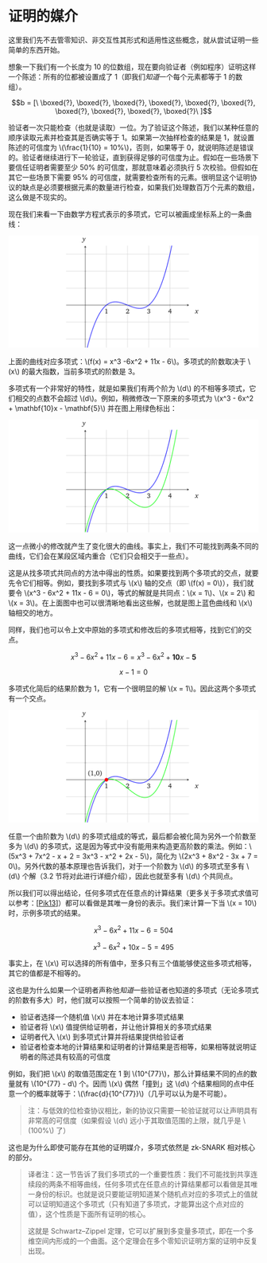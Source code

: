# 证明的媒介

这里我们先不去管零知识、非交互性其形式和适用性这些概念，就从尝试证明一些简单的东西开始。

想象一下我们有一个长度为 10 的位数组，现在要向验证者（例如程序）证明这样一个陈述：所有的位都被设置成了 1（即我们*知道*一个每个元素都等于 1 的数组）。

$$b = [\ \boxed{?}, \boxed{?}, \boxed{?}, \boxed{?}, \boxed{?}, \boxed{?}, \boxed{?}, \boxed{?}, \boxed{?}, \boxed{?}\ ]$$

验证者一次只能检查（也就是读取）一位。为了验证这个陈述，我们以某种任意的顺序读取元素并检查其是否确实等于 1。如果第一次抽样检查的结果是 1，就设置陈述的可信度为 \\(\frac{1}{10} = 10\%\\)，否则，如果等于 0，就说明陈述是错误的。验证者继续进行下一轮验证，直到获得足够的可信度为止。假如在一些场景下要信任证明者需要至少 50% 的可信度，那就意味着必须执行 5 次校验。但假如在其它一些场景下需要 95% 的可信度，就需要检查所有的元素。很明显这个证明协议的缺点是必须要根据元素的数量进行检查，如果我们处理数百万个元素的数组，这么做是不现实的。

现在我们来看一下由数学方程式表示的多项式，它可以被画成坐标系上的一条曲线：

![img](img/1_-icO0q-Mu7AcFFMmCoOvfQ.png)

上面的曲线对应多项式：\\(f(x) = x^3 -6x^2 + 11x - 6\\)。多项式的阶数取决于 \\(x\\) 的最大指数，当前多项式的阶数是 3。

多项式有一个非常好的特性，就是如果我们有两个阶为 \\(d\\) 的不相等多项式，它们相交的点数不会超过 \\(d\\)。例如，稍微修改一下原来的多项式为 \\(x^3 - 6x^2 + \mathbf{10}x - \mathbf{5}\\) 并在图上用绿色标出：

![img](img/1_7JGXnnMDoEr4Rbn7-WOSQw.png)

这一点微小的修改就产生了变化很大的曲线。事实上，我们不可能找到两条不同的曲线，它们会在某段区域内重合（它们只会相交于一些点）。

这是从找多项式共同点的方法中得出的性质。如果要找到两个多项式的交点，就要先令它们相等。例如，要找到多项式与 \\(x\\) 轴的交点（即 \\(f(x) = 0\\)），我们就要令 \\(x^3 - 6x^2 + 11x - 6 = 0\\)，等式的解就是共同点：\\(x = 1\\)、\\(x = 2\\) 和 \\(x = 3\\)。在上面图中也可以很清晰地看出这些解，也就是图上蓝色曲线和 \\(x\\) 轴相交的地方。

同样，我们也可以令上文中原始的多项式和修改后的多项式相等，找到它们的交点。

$$x^3 - 6x^2 + 11x - 6 = x^3 - 6x^2 + \mathbf{10}x - \mathbf{5}$$

$$x - 1 = 0$$

多项式化简后的结果阶数为 1，它有一个很明显的解 \\(x = 1\\)。因此这两个多项式有一个交点。

![img](img/1_5tGItKaiCxwLAjYJaBRffg.png)

任意一个由阶数为 \\(d\\) 的多项式组成的等式，最后都会被化简为另外一个阶数至多为 \\(d\\) 的多项式，这是因为等式中没有能用来构造更高阶数的乘法。例如：\\(5x^3 + 7x^2 - x + 2 = 3x^3 - x^2 + 2x - 5\\)，简化为 \\(2x^3 + 8x^2 - 3x + 7 = 0\\)。另外代数的基本原理也告诉我们，对于一个阶数为 \\(d\\) 的多项式至多有 \\(d\\) 个解（3.2 节将对此进行详细介绍），因此也就至多有 \\(d\\) 个共同点。

所以我们可以得出结论，任何多项式在任意点的计算结果（更多关于多项式求值可以参考：[[Pik13](./references.md#Pik13)]）都可以看做是其唯一身份的表示。我们来计算一下当 \\(x = 10\\) 时，示例多项式的结果。

$$ x^3 - 6x^2 + 11x - 6 = 504 $$

$$ x^3 - 6x^2 + 10x - 5 = 495 $$

事实上，在 \\(x\\) 可以选择的所有值中，至多只有三个值能够使这些多项式相等，其它的值都是不相等的。

这也是为什么如果一个证明者声称他*知道*一些验证者也知道的多项式（无论多项式的阶数有多大）时，他们就可以按照一个简单的协议去验证：

* 验证者选择一个随机值 \\(x\\) 并在本地计算多项式结果
* 验证者将 \\(x\\) 值提供给证明者，并让他计算相关的多项式结果
* 证明者代入 \\(x\\) 到多项式计算并将结果提供给验证者
* 验证者检查本地的计算结果和证明者的计算结果是否相等，如果相等就说明证明者的陈述具有较高的可信度

例如，我们把 \\(x\\) 的取值范围定在 1 到 \\(10^{77}\\)，那么计算结果不同的点的数量就有 \\(10^{77} - d\\) 个。因而 \\(x\\) 偶然「撞到」这 \\(d\\) 个结果相同的点中任意一个的概率就等于：\\(\frac{d}{10^{77}}\\)（几乎可以认为是不可能）。

> 注：与低效的位检查协议相比，新的协议只需要一轮验证就可以让声明具有非常高的可信度（如果假设 \\(d\\) 远小于其取值范围的上限，就几乎是 \\(100\%\\) 了）

这也是为什么即使可能存在其他的证明媒介，多项式依然是 zk-SNARK 相对核心的部分。

> 译者注：这一节告诉了我们多项式的一个重要性质：我们不可能找到共享连续段的两条不相等曲线，任何多项式在任意点的计算结果都可以看做是其唯一身份的标识。也就是说只要能证明知道某个随机点对应的多项式上的值就可以证明知道这个多项式（只有知道了多项式，才能算出这个点对应的值），这个性质是下面所有证明的核心。
>
> 这就是 Schwartz–Zippel 定理，它可以扩展到多变量多项式，即在一个多维空间内形成的一个曲面。这个定理会在多个零知识证明方案的证明中反复出现。
